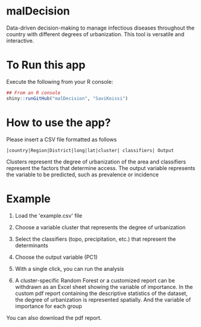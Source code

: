 # malDecision

 Data-driven decision-making to manage infectious diseases throughout the country with different degrees of urbanization. This tool is versatile and interactive. 

# To Run this app

Execute the following from your R console:

```R
## From an R console
shiny::runGitHub("malDecision", "SaviKoissi")
```

 # How to use the app? 

 Please insert a CSV file formatted as follows 

 `|country|Region|District|long|lat|cluster| classifiers| Output`

 Clusters represent the degree of urbanization of the area and classifiers represent the factors that determine access. The output variable represents the variable to be predicted, such as prevalence or incidence

 # Example 

 1. Load the 'example.csv' file 

 2. Choose a variable cluster that represents the degree of urbanization

 3. Select the classifiers (topo, precipitation, etc.) that represent the determinants

 4. Choose the output variable (PC1) 

 5. With a single click, you can run the analysis

 6. A cluster-specific Random Forest or a customized report can be withdrawn as an Excel sheet showing the variable of importance. In the custom pdf report  containing the descriptive statistics of the dataset, the degree of urbanization is represented spatially. And the variable of importance for each group

 You can also download the pdf report. 
